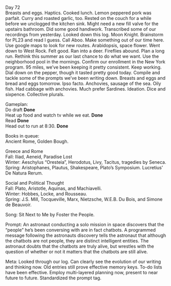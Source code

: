 Day 72  
Breasts and eggs. Haptics. Cooked lunch. Lemon peppered pork was parfait. Curry and roasted garlic, too. Rested on the couch for a while before we unclogged the kitchen sink. Might need a new fill valve for the upstairs bathroom. Did some good handiwork. Transcribed some of our recordings from yesterday. Looked down this log. Moon Knight. Brainstorm for PL23 and read I guess. Call Aboo. Make something out of our time here. Use google maps to look for new routes. Arabidopsis, space flower. Went down to West Rock. Felt good. Ran into a deer. Fireflies abound. Plan a long run. Rethink this summer as our last chance to do what we want. Use the neighborhood pool in the mornings. Confirm our enrollment in the New York program. 95 miles, we’ve been keeping it pretty consistent. Keep working. Dial down on the pepper, though it tasted pretty good today. Compile and tackle some of the prompts we’ve been writing down. Breasts and eggs and bread and eggs tomorrow. Ipso facto. Anchovies, sausage of the sea. Oily fish. Had cabbage with anchovies. Much prefer Sardines. Ideation. Dice and sixpence. Collective plurals. 

Gameplan:  
Do draft **Done**   
Heat up food and watch tv while we eat. **Done**  
Read **Done**  
Head out to run at 8:30. **Done**

Books in queue:  
Ancient Rome, Golden Bough.

Greece and Rome  
Fall: Iliad, Aeneid, Paradise Lost  
Winter: Aeschylus “Oresteia”, Herodotus, Livy, Tacitus, tragedies by Seneca.  
Spring: Aristophanes, Plautus, Shakespeare, Plato’s Symposium. Lucretius’ De Natura Rerum. 

Social and Political Thought  
Fall: Plato, Aristotle, Aquinas, and Machiavelli.  
Winter: Hobbes, Locke, and Rousseau.  
Spring: J.S. Mill, Tocqueville, Marx, Nietzsche, W.E.B. Du Bois, and Simone de Beauvoir.

Song: Sit Next to Me by Foster the People.

Prompt: An astronaut conducting a solo mission in space discovers that the “people” he’s been conversing with are in fact chatbots. A programmed message following the astronauts discovery tells the astronaut that although the chatbots are not people, they are distinct intelligent entities. The astronaut doubts that the chatbots are truly alive, but wrestles with the question of whether or not it matters that the chatbots are still alive. 

Meta: Looked through our log. Can clearly see the evolution of our writing and thinking now. Old entries still prove effective memory keys. To-do lists have been effective. Employ multi-layered planning now, present to near future to future. Standardized the prompt tag.